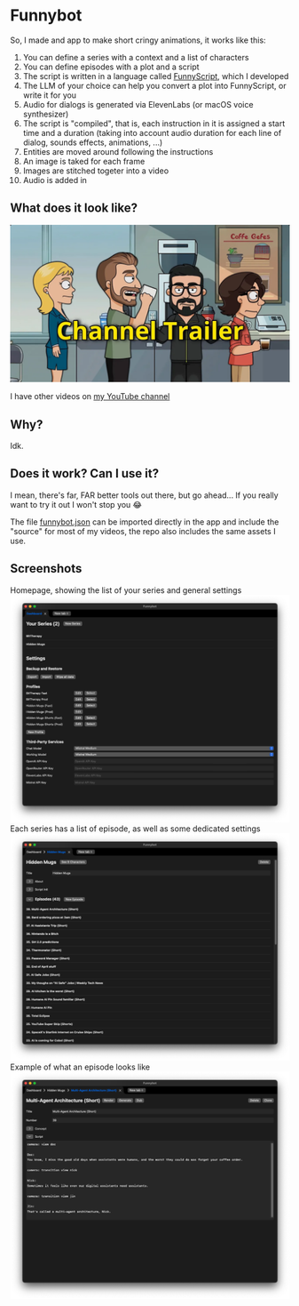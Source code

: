 # Funnybot
So, I made and app to make short cringy animations, it works like this:

1. You can define a series with a context and a list of characters
2. You can define episodes with a plot and a script
3. The script is written in a language called [FunnyScript](Sources/Docs/funnyscripy_docs.md), which I developed
4. The LLM of your choice can help you convert a plot into FunnyScript, or write it for you
5. Audio for dialogs is generated via ElevenLabs (or macOS voice synthesizer)
6. The script is "compiled", that is, each instruction in it is assigned a start time and a duration (taking into account audio duration for each line of dialog, sounds effects, animations, ...)
7. Entities are moved around following the instructions
8. An image is taked for each frame
9. Images are stitched togeter into a video
10. Audio is added in

## What does it look like?
[![Here's the channel trailer](screenshots/channel-trailer.webp)](https://youtu.be/I9TS46Z1wM4)

I have other videos on [my YouTube channel](https://www.youtube.com/@HiddenMugs)

## Why? 
Idk.

## Does it work? Can I use it?
I mean, there's far, FAR better tools out there, but go ahead... If you really want to try it out I won't stop you 😂

The file [funnybot.json](funnybot.json) can be imported directly in the app and include the "source" for most of my videos, the repo also includes the same assets I use.

## Screenshots
Homepage, showing the list of your series and general settings
![Your series](screenshots/home.png)
Each series has a list of episode, as well as some dedicated settings
![Series details](screenshots/series-details.png)
Example of what an episode looks like
![Episode details](screenshots/episode-details.png)
